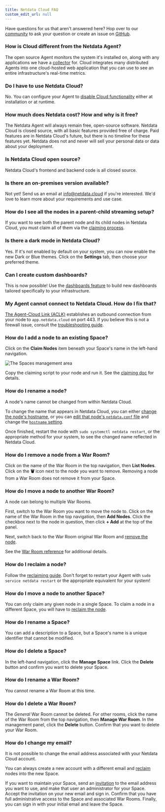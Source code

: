 ```yaml
---
title: Netdata Cloud FAQ
custom_edit_url: null
---
```


Have questions for us that aren't answered here? Hop over to our [community](https://community.netdata.cloud/) to ask
your question or create an issue on [GitHub](https://github.com/netdata/netdata/issues/new/choose).

### How is Cloud different from the Netdata Agent?

The open source Agent monitors the system it's installed on, along with any applications we have a
[collector](/docs/agent/collectors) for. Cloud integrates many distributed Agents into one cloud-hosted web application
that you can use to see an entire infrastructure's real-time metrics.

### Do I have to use Netdata Cloud?

No. You can configure your Agent to [disable Cloud functionality](/docs/agent/aclk#disable-the-aclk) either at
installation or at runtime.

### How much does Netdata cost? How and why is it free?

The Netdata Agent will always remain free, open-source software. Netdata Cloud is closed source, with all basic features
provided free of charge. Paid features are in Netdata Cloud's future, but there is no timeline for these features yet.
Netdata does not and never will sell your personal data or data about your deployment.

### Is Netdata Cloud open source?

Netdata Cloud's frontend and backend code is all closed source.

### Is there an on-premises version available?

Not yet! Send us an email at [info@netdata.cloud](mailto:info@netdata.cloud) if you're interested. We'd love to learn
more about your requirements and use case.

### How do I see all the nodes in a parent-child streaming setup?

If you want to see both the parent node and its child nodes in Netdata Cloud, you must claim all of them via the
[claiming process](/docs/cloud/get-started#claim-a-node).

### Is there a dark mode in Netdata Cloud?

Yes. If it's not enabled by default on your system, you can now enable the new Dark or Blue themes. Click on the
**Settings** tab, then choose your preferred theme.

### Can I create custom dashboards?

This is now possible! Use the [dashboards feature](https://learn.netdata.cloud/docs/cloud/visualize/dashboards) to build
new dashboards tailored specifically to your infrastructure.

### My Agent cannot connect to Netdata Cloud. How do I fix that?

[The Agent-Cloud Link (ACLK)](/docs/agent/aclk) establishes an outbound connection from your node to `app.netdata.cloud`
on port 443. If you believe this is not a firewall issue, consult the [troubleshooting
guide](/docs/agent/claim/#troubleshooting).

### How do I add a node to an existing Space?

Click on the **Claim Nodes** item beneath your Space's name in the left-hand navigation.

![The Spaces management
area](https://user-images.githubusercontent.com/1153921/100896143-8d3ae100-347b-11eb-9657-745831afc140.png)

Copy the claiming script to your node and run it. See the [claiming doc](/docs/agent/claim) for details.

### How do I rename a node?

A node's name cannot be changed from within Netdata Cloud. 

To change the name that appears in Netdata Cloud, you can either [change the node's
hostname](https://www.tecmint.com/set-hostname-permanently-in-linux/), or you can [edit that node's `netdata.conf`
file](/docs/configure/nodes) and change the [`hostname` setting](/docs/agent/daemon/config#global-section-options).

Once finished, restart the node with `sudo systemctl netdata restart`, or the appropriate method for your system, to see
the changed name reflected in Netdata Cloud.

### How do I remove a node from a War Room?

Click on the name of the War Room in the top navigation, then **List Nodes**. Click on the **🗑** icon next to the node
you want to remove. Removing a node from a War Room does not remove it from your Space.

### How do I move a node to another War Room?

A node can belong to multiple War Rooms.

First, switch to the War Room you want to move the node to. Click on the name of the War Room in the top navigation,
then **Add Nodes**. Click the checkbox next to the node in question, then click **+ Add** at the top of the panel.

Next, switch back to the War Room original War Room and [remove the node](#how-do-i-remove-a-node-from-a-war-room).

See the [War Room reference](/docs/cloud/war-rooms#manage-war-rooms) for additional details.

### How do I reclaim a node?

Follow the [reclaiming guide](/docs/agent/claim/#remove-and-reclaim-a-node). Don't forget to restart your Agent with
`sudo service netdata restart` or the appropriate equivalent for your system!

### How do I move a node to another Space?

You can only claim any given node in a single Space. To claim a node in a different Space, you will have to [reclaim the
node](/docs/agent/claim/#remove-and-reclaim-a-node).

### How do I rename a Space?

You can add a description to a Space, but a Space's name is a unique identifier that cannot be modified.

### How do I delete a Space?

In the left-hand navigation, click the **Manage Space** link. Click the **Delete** button and confirm you want to delete
your Space.

### How do I rename a War Room?

You cannot rename a War Room at this time.

### How do I delete a War Room?

The _General_ War Room cannot be deleted. For other rooms, click the name of the War Room from the top navigation, then
**Manage War Room**. In the management panel, click the **Delete** button. Confirm that you want to delete your War
Room.

### How do I change my email?

It is not possible to change the email address associated with your Netdata Cloud account.

You can always create a new account with a different email and [reclaim](/docs/agent/claim/#remove-and-reclaim-a-node)
nodes into the new Space.

If you want to maintain your Space, send an [invitation](/docs/cloud/manage/invite-your-team) to the email address you
want to use, and make that user an administrator for your Space. Accept the invitation on your new email and sign in.
Confirm that you have full administrative access to the Space and associated War Rooms. Finally, you can sign in with
your initial email and leave the Space.
